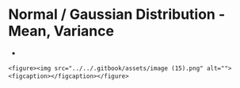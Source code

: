 # Normal / Gaussian Distribution - Mean, Variance

*

    <figure><img src="../../.gitbook/assets/image (15).png" alt=""><figcaption></figcaption></figure>
